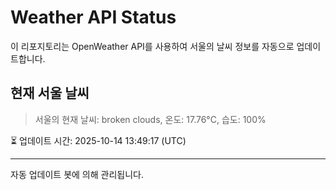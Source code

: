 
# Weather API Status

이 리포지토리는 OpenWeather API를 사용하여 서울의 날씨 정보를 자동으로 업데이트합니다.

## 현재 서울 날씨
> 서울의 현재 날씨: broken clouds, 온도: 17.76°C, 습도: 100%

⏳ 업데이트 시간: 2025-10-14 13:49:17 (UTC)

---
자동 업데이트 봇에 의해 관리됩니다.
